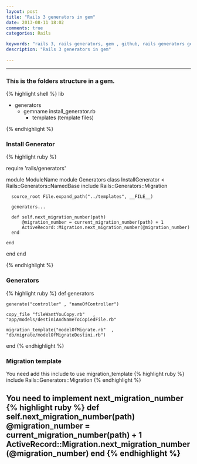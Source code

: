 ```yaml
---
layout: post
title: "Rails 3 generators in gem"
date: 2013-08-11 18:02
comments: true
categories: Rails

keywords: "rails 3, rails generators, gem , github, rails generators gem"
description: "Rails 3 generators in gem"
 
---
```

---

<!--more-->
### This is the folders structure in a gem.

{% highlight shell %}
lib
  - generators
    - gemname
      install_generator.rb
      - templates
        (template files)
        
{% endhighlight %}

### Install Generator

{% highlight ruby %}

require 'rails/generators'

module ModuleName
  module Generators
    class InstallGenerator < Rails::Generators::NamedBase
      include Rails::Generators::Migration
      
      source_root File.expand_path("../templates", __FILE__)
      
      generators...
      
      def self.next_migration_number(path)
          @migration_number = current_migration_number(path) + 1
          ActiveRecord::Migration.next_migration_number(@migration_number)
      end
  
    end
   
  end
end

{% endhighlight %}


### Generators
{% highlight ruby %}
def generators
           
    generate("controller" , "nameOfController")
    
    copy_file "fileWantYouCopy.rb"   , "app/models/destiniAndNameToCopiedFile.rb"
    
    migration_template("modelOfMigrate.rb"  , "db/migrate/modelOfMigrateDestini.rb")
end
{% endhighlight %}

### Migration template

You need add this include to use migration_template
{% highlight ruby %}
include Rails::Generators::Migration
{% endhighlight %}

You need to implement next_migration_number
{% highlight ruby %}
def self.next_migration_number(path)
      @migration_number = current_migration_number(path) + 1
      ActiveRecord::Migration.next_migration_number(@migration_number)
end
{% endhighlight %}
---
